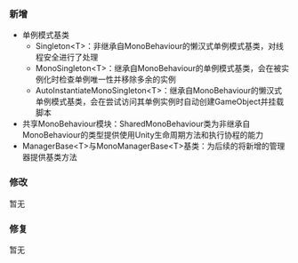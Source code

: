 ### 新增  
- 单例模式基类  
  - Singleton\<T>：非继承自MonoBehaviour的懒汉式单例模式基类，对线程安全进行了处理
  - MonoSingleton\<T>：继承自MonoBehaviour的单例模式基类，会在被实例化时检查单例唯一性并移除多余的实例
  - AutoInstantiateMonoSingleton\<T>：继承自MonoBehaviour的懒汉式单例模式基类，会在尝试访问其单例实例时自动创建GameObject并挂载脚本
- 共享MonoBehaviour模块：SharedMonoBehaviour类为非继承自MonoBehaviour的类型提供使用Unity生命周期方法和执行协程的能力
- ManagerBase\<T>与MonoManagerBase\<T>基类：为后续的将新增的管理器提供基类方法
  
### 修改  
暂无  

### 修复  
暂无